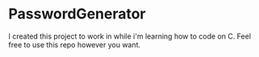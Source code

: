 # PasswordGenerator

I created this project to work in while i'm learning how to code on C. Feel free to use this repo however you want.
